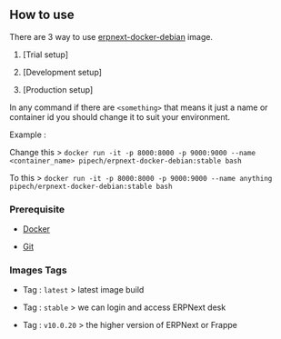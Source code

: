 
## How to use

There are 3 way to use [erpnext-docker-debian](https://hub.docker.com/r/pipech/erpnext-docker-debian/) image.

1. [Trial setup]

2. [Development setup]

3. [Production setup]

In any command if there are `<something>` that means it just a name or container id
you should change it to suit your environment.

Example :

Change this >
`docker run -it -p 8000:8000 -p 9000:9000 --name <container_name> pipech/erpnext-docker-debian:stable bash`

To this > `docker run -it -p 8000:8000 -p 9000:9000 --name anything pipech/erpnext-docker-debian:stable bash`

### Prerequisite

* [Docker](https://docs.docker.com/get-started/#conclusion-of-part-one)

* [Git](https://git-scm.com/download/linux)

### Images Tags

* Tag : `latest` > latest image build

* Tag : `stable` > we can login and access ERPNext desk

* Tag : `v10.0.20` > the higher version of ERPNext or Frappe